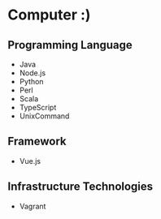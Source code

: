 Computer :)
==============================

Programming Language
------------------------------
* Java
* Node.js
* Python
* Perl
* Scala
* TypeScript
* UnixCommand

Framework
------------------------------
* Vue.js

Infrastructure Technologies
------------------------------
* Vagrant